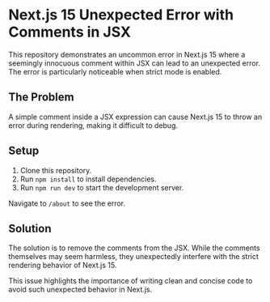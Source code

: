 # Next.js 15 Unexpected Error with Comments in JSX

This repository demonstrates an uncommon error in Next.js 15 where a seemingly innocuous comment within JSX can lead to an unexpected error. The error is particularly noticeable when strict mode is enabled.

## The Problem
A simple comment inside a JSX expression can cause Next.js 15 to throw an error during rendering, making it difficult to debug.

## Setup
1. Clone this repository.
2. Run `npm install` to install dependencies.
3. Run `npm run dev` to start the development server.

Navigate to `/about` to see the error.

## Solution
The solution is to remove the comments from the JSX. While the comments themselves may seem harmless, they unexpectedly interfere with the strict rendering behavior of Next.js 15.

This issue highlights the importance of writing clean and concise code to avoid such unexpected behavior in Next.js.